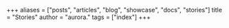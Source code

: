 +++
aliases = ["posts", "articles", "blog", "showcase", "docs", "stories"]
title = "Stories"
author = "aurora."
tags = ["index"]
+++
